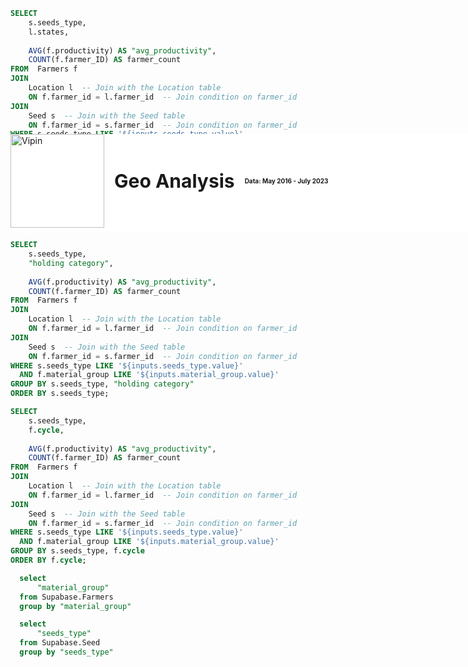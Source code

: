 <div style="position: relative">
<div style="display: flex; align-items: center; gap: 16px; position:fixed;top:0;width:100%;margin-top:6.6vh;z-index:1000;background:white;padding-bottom:0.35rem">
  <img 
    src="https://globalgreengroup.com/wp-content/uploads/2015/07/logo.png" 
    alt="Vipin" 
    style="width: 150px; height: auto;">
  <h1 style="font-weight: bold; font-size: 30px; margin: 0;">Geo Analysis</h1>
  <h2 style="font-size: 10px; margin: 0">Data: May 2016 - July 2023</h2>
</div>
</div>

<Dropdown data={material_group} name=material_group value=material_group title="Material Group">
    <DropdownOption value="%" valueLabel="All"/>
</Dropdown>

<Dropdown data={seeds_type} name=seeds_type value=seeds_type title="Seed Type">
    <DropdownOption value="%" valueLabel="All"/>
</Dropdown>

<ButtonGroup name=matric display=tabs>
    <ButtonGroupItem valueLabel="Farmers" value="farmer_count" />
    <ButtonGroupItem valueLabel="Productivity" value="avg_productivity" />
</ButtonGroup>


```sql farmerbystates
SELECT 
    s.seeds_type, 
    l.states,
     
    AVG(f.productivity) AS "avg_productivity",
    COUNT(f.farmer_ID) AS farmer_count
FROM  Farmers f
JOIN 
    Location l  -- Join with the Location table
    ON f.farmer_id = l.farmer_id  -- Join condition on farmer_id
JOIN 
    Seed s  -- Join with the Seed table
    ON f.farmer_id = s.farmer_id  -- Join condition on farmer_id
WHERE s.seeds_type LIKE '${inputs.seeds_type.value}' 
  AND f.material_group LIKE '${inputs.material_group.value}'  
GROUP BY s.seeds_type, l.states
ORDER BY s.seeds_type;
```
```sql title_
SELECT 
    CASE 
        WHEN {inputs.matric} = "farmer_count" THEN "FARMERS"
        WHEN {inputs.matric} = "avg_productivity" THEN "PRODUCTIVITY"
        ELSE "NO"
    END
```
<BarChart 
    data={farmerbystates}
    title="{title_} BY STATE"
    x="states"
    y="{inputs.matric}"
    series="seeds_type"
    type="grouped"
    sort="seeds_type"
/>

```sql farmerbyholding
SELECT 
    s.seeds_type, 
    "holding category",
     
    AVG(f.productivity) AS "avg_productivity",
    COUNT(f.farmer_ID) AS farmer_count
FROM  Farmers f
JOIN 
    Location l  -- Join with the Location table
    ON f.farmer_id = l.farmer_id  -- Join condition on farmer_id
JOIN 
    Seed s  -- Join with the Seed table
    ON f.farmer_id = s.farmer_id  -- Join condition on farmer_id
WHERE s.seeds_type LIKE '${inputs.seeds_type.value}' 
  AND f.material_group LIKE '${inputs.material_group.value}'  
GROUP BY s.seeds_type, "holding category"
ORDER BY s.seeds_type;
```
<BarChart 
    data={farmerbyholding}
    title="{inputs.matric} BY HOLDING AREA"
    x="holding category"
    y="{inputs.matric}"
    series="seeds_type"
    type="grouped"
    sort="holding category"
/>

```sql farmerbycycle
SELECT 
    s.seeds_type, 
    f.cycle,
     
    AVG(f.productivity) AS "avg_productivity",
    COUNT(f.farmer_ID) AS farmer_count
FROM  Farmers f
JOIN 
    Location l  -- Join with the Location table
    ON f.farmer_id = l.farmer_id  -- Join condition on farmer_id
JOIN 
    Seed s  -- Join with the Seed table
    ON f.farmer_id = s.farmer_id  -- Join condition on farmer_id
WHERE s.seeds_type LIKE '${inputs.seeds_type.value}' 
  AND f.material_group LIKE '${inputs.material_group.value}'  
GROUP BY s.seeds_type, f.cycle
ORDER BY f.cycle;
```

<BarChart 
    data={farmerbycycle}
    title="{inputs.matric} BY SEEDS OVERTIME"
    x="seeds_type"
    y="{inputs.matric}"
    series="cycle"
    type="grouped"
    sort="cycle"
/>





```sql material_group
  select
      "material_group"
  from Supabase.Farmers
  group by "material_group"
```
```sql seeds_type
  select
      "seeds_type"
  from Supabase.Seed
  group by "seeds_type"
```
